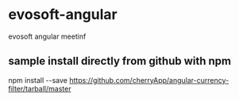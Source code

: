# evosoft-angular
evosoft angular meetinf

## sample install directly from github with npm
npm install --save https://github.com/cherryApp/angular-currency-filter/tarball/master
